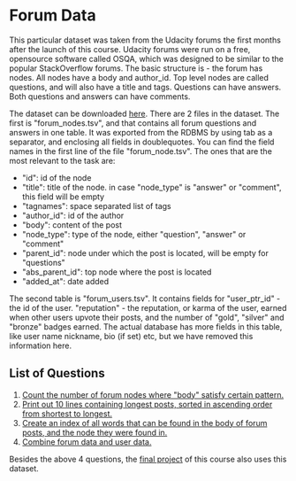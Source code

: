 # Forum Data

This particular dataset was taken from the Udacity forums the first months after the launch of this course. Udacity forums were run on a free, opensource software called OSQA, which was designed to be similar to the popular StackOverflow forums. The basic structure is - the forum has nodes. All nodes have a body and author_id. Top level nodes are called questions, and will also have a title and tags. Questions can have answers. Both questions and answers can have comments.

The dataset can be downloaded [here](/forum_data.tar.gz). There are 2 files in the dataset. The first is "forum_nodes.tsv", and that contains all forum questions and answers in one table. It was exported from the RDBMS by using tab as a separator, and enclosing all fields in doublequotes. You can find the field names in the first line of the file "forum_node.tsv". The ones that are the most relevant to the task are:

* "id": id of the node
* "title": title of the node. in case "node_type" is "answer" or "comment", this field will be empty
* "tagnames": space separated list of tags
* "author_id": id of the author
* "body": content of the post
* "node_type": type of the node, either "question", "answer" or "comment"
* "parent_id": node under which the post is located, will be empty for "questions"
* "abs_parent_id": top node where the post is located
* "added_at": date added

The second table is "forum_users.tsv". It contains fields for "user_ptr_id" - the id of the user. "reputation" - the reputation, or karma of the user, earned when other users upvote their posts, and the number of "gold", "silver" and "bronze" badges earned. The actual database has more fields in this table, like user name nickname, bio (if set) etc, but we have removed this information here.


## List of Questions
1. [Count the number of forum nodes where "body" satisfy certain pattern.](/01-filtering-exercise)
2. [Print out 10 lines containing longest posts, sorted in ascending order from shortest to longest.](/02-top-10)
3. [Create an index of all words that can be found in the body of forum posts, and the node they were found in.](/03-invertes-index)
4. [Combine forum data and user data.](/04-combined-datasets)

Besides the above 4 questions, the [final project](/05-final-project) of this course also uses this dataset.
